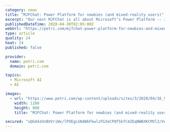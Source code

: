 ```yaml
---
category: news
title: "MJFChat: Power Platform for newbies (and mixed-reality users)"
excerpt: "Our next MJFChat is all about Microsoft’s Power Platform -- its collection of PowerApps, Power BI and Power Automate (Flow) with special guest Microsoft Principal Advocate for Power Platform, Dona Sarkar."
publishedDateTime: 2020-04-30T02:05:00Z
webUrl: "https://petri.com/mjfchat-power-platform-for-newbies-and-mixed-reality-users"
type: article
quality: 24
heat: 24
published: false

provider:
  name: petri.com
  domain: petri.com

topics:
  - Microsoft AI
  - AI

images:
  - url: "https://www.petri.com/wp-content/uploads/sites/3/2020/04/16_9-New-Episode-1-1280x800.png"
    width: 1280
    height: 800
    title: "MJFChat: Power Platform for newbies (and mixed-reality users)"

secured: "uQG44zUnBXVriWx/lPOEgLGN4WbFkwlzFG3eCPQf5kfC4ZEqNWBXKCMVl2/VejCCGSTtDSywbUOPlTgDPJ0t4ErhkophLgD8tP6wGjkQ49NvumFFHTJ0pV3KyHTMmg40F/POnw7vFXms9Zy7U11/Al5gT72yKSt+Ur8TjYwidQ8c6D2KpggXySnxSOgWiNPWLyR07wbtBCIufBL3fpUmrfrCrAgHfIIdbX/yYg2jfLUfZsJm0O83B2fLyjJwiywqa8MfzDNq6LSxu30nryxPmy3KBrPcdjm7XEQNtFRORQklat2lgo205hGfvr6+w+M7;Ppst2A6PF3xMn2C7W0SFJQ=="
---
```


